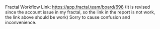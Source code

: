 Fractal Workflow Link: https://app.fractal.team/board/698
(It is revised since the account issue in my fractal, so the link in the report is not work, the link above should be work)
Sorry to cause confusion and inconvenience.
